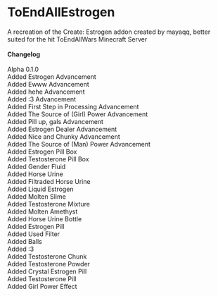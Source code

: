 # ToEndAllEstrogen
A recreation of the Create: Estrogen addon created by mayaqq, better suited for the hit ToEndAllWars Minecraft Server<br>
<br>
**Changelog**<br>
<br>
Alpha 0.1.0<br>
Added Estrogen Advancement<br>
Added Ewww Advancement<br>
Added hehe Advancement<br>
Added :3 Advancement<br>
Added First Step in Processing Advancement<br>
Added The Source of (Girl) Power Advancement<br>
Added Pill up, gals Advancement<br>
Added Estrogen Dealer Advancement<br>
Added Nice and Chunky Advancement<br>
Added The Source of (Man) Power Advancement<br>
Added Estrogen Pill Box<br>
Added Testosterone Pill Box<br>
Added Gender Fluid<br>
Added Horse Urine<br>
Added Filtraded Horse Urine<br>
Added Liquid Estrogen<br>
Added Molten Slime<br>
Added Testosterone Mixture<br>
Added Molten Amethyst<br>
Added Horse Urine Bottle<br>
Added Estrogen Pill<br>
Added Used Filter<br>
Added Balls<br>
Added :3<br>
Added Testosterone Chunk<br>
Added Testosterone Powder<br>
Added Crystal Estrogen Pill<br>
Added Testosterone Pill<br>
Added Girl Power Effect<br>
